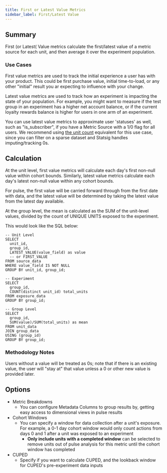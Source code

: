```yaml
---
title: First or Latest Value Metrics
sidebar_label: First/Latest Value
---
```


## Summary

First (or Latest( Value metrics calculate the first/latest value of a metric source for each unit, and then average it over the experiment population.

### Use Cases

First value metrics are used to track the initial experience a user has with your product. This could be first purchase value, initial time-to-load, or any other "initial" result you ar expecting to influence with your change.

Latest value metrics are used to track how an experiment is impacting the state of your population. For example, you might want to measure if the test group in an experiment has a higher net account balance, or if the current loyalty rewards balance is higher for users in one arm of an experiment.

You can use latest value metrics to approximate user 'statuses' as well, such as "is_subscriber", if you have a Metric Source with a 1/0 flag for all users. We recommend using [the unit count](./unit-count-latest) equivalent for this use case, since you can filter on a sparse dataset and Statsig handles imputing/tracking 0s.

## Calculation

At the unit level, first value metrics will calculate each day's first non-null value within cohort bounds. Similarly, latest value metrics calculate each day's latest non-null value within any cohort bounds.

For pulse, the first value will be carried forward through from the first date with data, and the latest value will be determined by taking the latest value from the latest day available.

At the group level, the mean is calculated as the SUM of the unit-level values, divided by the count of UNIQUE UNITS exposed to the experiment.

This would look like the SQL below:

```
-- Unit Level
SELECT
  unit_id,
  group_id,
  LATEST_VALUE(value_field) as value
  -- or FIRST_VALUE
FROM source_data
WHERE value_field IS NOT NULL
GROUP BY unit_id, group_id;

-- Experiment
SELECT
  group_id,
  COUNT(distinct unit_id) total_units
FROM exposure_data
GROUP BY group_id;

-- Group Level
SELECT
  group_id,
  SUM(value)/SUM(total_units) as mean
FROM unit_data
JOIN group_data
USING (group_id)
GROUP BY group_id;
```

### Methodology Notes

Users without a value will be treated as 0s; note that if there is an existing value, the user will "stay at" that value unless a 0 or other new value is provided later.

## Options

- Metric Breakdowns
  - You can configure Metadata Columns to group results by, getting easy access to dimensional views in pulse results
- Cohort Windows
  - You can specify a window for data collection after a unit's exposure. For example, a 0-1 day cohort window would only count actions from days 0 and 1 after a unit was exposed to an experiment
    - **Only include units with a completed window** can be selected to remove units out of pulse analysis for this metric until the cohort window has completed
- CUPED
  - Specify if you want to calculate CUPED, and the lookback window for CUPED's pre-experiment data inputs
